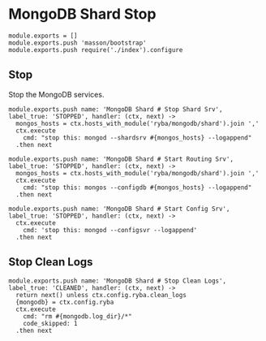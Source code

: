 
# MongoDB Shard Stop

    module.exports = []
    module.exports.push 'masson/bootstrap'
    module.exports.push require('./index').configure

## Stop

Stop the MongoDB services.

    module.exports.push name: 'MongoDB Shard # Stop Shard Srv', label_true: 'STOPPED', handler: (ctx, next) ->
      mongos_hosts = ctx.hosts_with_module('ryba/mongodb/shard').join ','
      ctx.execute
        cmd: "stop this: mongod --shardsrv #{mongos_hosts} --logappend"
      .then next

    module.exports.push name: 'MongoDB Shard # Start Routing Srv', label_true: 'STOPPED', handler: (ctx, next) ->
      mongos_hosts = ctx.hosts_with_module('ryba/mongodb/shard').join ','
      ctx.execute
        cmd: "stop this: mongos --configdb #{mongos_hosts} --logappend"
      .then next

    module.exports.push name: 'MongoDB Shard # Start Config Srv', label_true: 'STOPPED', handler: (ctx, next) ->
      ctx.execute
        cmd: 'stop this: mongod --configsvr --logappend'
      .then next

## Stop Clean Logs

    module.exports.push name: 'MongoDB Shard # Stop Clean Logs', label_true: 'CLEANED', handler: (ctx, next) ->
      return next() unless ctx.config.ryba.clean_logs
      {mongodb} = ctx.config.ryba
      ctx.execute
        cmd: "rm #{mongodb.log_dir}/*"
        code_skipped: 1
      .then next
